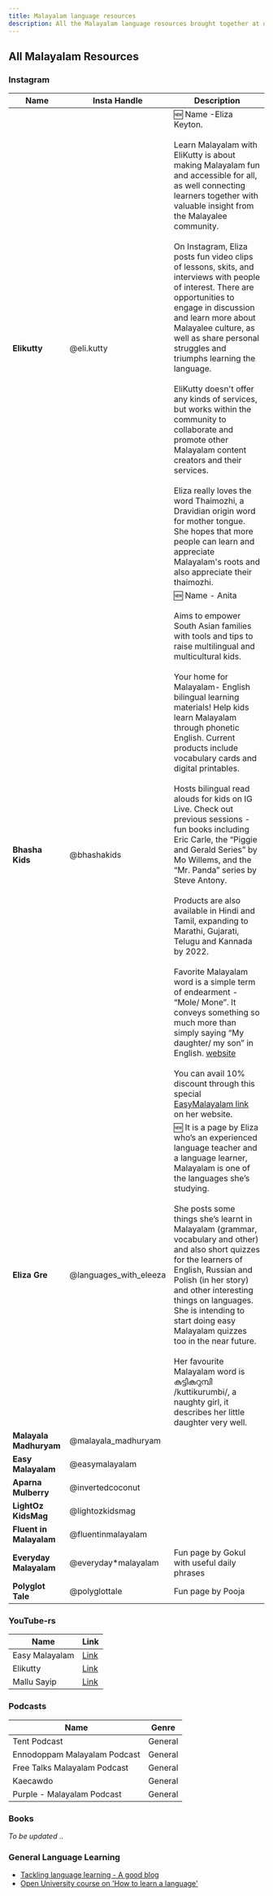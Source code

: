 ```yaml
---
title: Malayalam language resources
description: All the Malayalam language resources brought together at one place. Here you will get suggestions to good Malayalam podcasts, Instagram and general language resources.
---
```


## All Malayalam Resources

### Instagram

| Name                    | Insta Handle           | Description                                                                                                                                                                                                                                                                                                                                                                                                                                                                                                                                                                                                                                                                                                                                                                                                                                                                                                                                                                                                                 |
| ----------------------- | ---------------------- | --------------------------------------------------------------------------------------------------------------------------------------------------------------------------------------------------------------------------------------------------------------------------------------------------------------------------------------------------------------------------------------------------------------------------------------------------------------------------------------------------------------------------------------------------------------------------------------------------------------------------------------------------------------------------------------------------------------------------------------------------------------------------------------------------------------------------------------------------------------------------------------------------------------------------------------------------------------------------------------------------------------------------- |
| **Elikutty**            | @eli.kutty             | :new: Name -Eliza Keyton. <br><br>Learn Malayalam with EliKutty is about making Malayalam fun and accessible for all, as well connecting learners together with valuable insight from the Malayalee community. <br><br>On Instagram, Eliza posts fun video clips of lessons, skits, and interviews with people of interest. There are opportunities to engage in discussion and learn more about Malayalee culture, as well as share personal struggles and triumphs learning the language. <br><br> EliKutty doesn't offer any kinds of services, but works within the community to collaborate and promote other Malayalam content creators and their services. <br><br>Eliza really loves the word Thaimozhi, a Dravidian origin word for mother tongue. She hopes that more people can learn and appreciate Malayalam's roots and also appreciate their thaimozhi.                                                                                                                                                      |
| **Bhasha Kids**         | @bhashakids            | :new: Name - Anita<br><br> Aims to empower South Asian families with tools and tips to raise multilingual and multicultural kids.<br><br> Your home for Malayalam- English bilingual learning materials! Help kids learn Malayalam through phonetic English. Current products include vocabulary cards and digital printables. <br><br> Hosts bilingual read alouds for kids on IG Live. Check out previous sessions - fun books including Eric Carle, the “Piggie and Gerald Series” by Mo Willems, and the “Mr. Panda” series by Steve Antony. <br><br> Products are also available in Hindi and Tamil, expanding to Marathi, Gujarati, Telugu and Kannada by 2022. <br><br> Favorite Malayalam word is a simple term of endearment - “Mole/ Mone”. It conveys something so much more than simply saying “My daughter/ my son” in English. [website](https://bhashakids.com/) <br><br>You can avail 10% discount through this special [EasyMalayalam link](https://bhashakids.com/discount/easymalayalam) on her website. |
| **Eliza Gre**           | @languages_with_eleeza | :new: It is a page by Eliza who’s an experienced language teacher and a language learner, Malayalam is one of the languages she’s studying.<br><br>She posts some things she’s learnt in Malayalam (grammar, vocabulary and other) and also short quizzes for the learners of English, Russian and Polish (in her story) and other interesting things on languages. She is intending to start doing easy Malayalam quizzes too in the near future.<br><br>Her favourite Malayalam word is കുട്ടികുറുമ്പി /kuttikurumbi/, a naughty girl, it describes her little daughter very well.                                                                                                                                                                                                                                                                                                                                                                                                                                        |
| **Malayala Madhuryam**  | @malayala_madhuryam    |                                                                                                                                                                                                                                                                                                                                                                                                                                                                                                                                                                                                                                                                                                                                                                                                                                                                                                                                                                                                                             |
| **Easy Malayalam**      | @easymalayalam         |                                                                                                                                                                                                                                                                                                                                                                                                                                                                                                                                                                                                                                                                                                                                                                                                                                                                                                                                                                                                                             |
| **Aparna Mulberry**     | @invertedcoconut       |                                                                                                                                                                                                                                                                                                                                                                                                                                                                                                                                                                                                                                                                                                                                                                                                                                                                                                                                                                                                                             |
| **LightOz KidsMag**     | @lightozkidsmag        |                                                                                                                                                                                                                                                                                                                                                                                                                                                                                                                                                                                                                                                                                                                                                                                                                                                                                                                                                                                                                             |
| **Fluent in Malayalam** | @fluentinmalayalam     |                                                                                                                                                                                                                                                                                                                                                                                                                                                                                                                                                                                                                                                                                                                                                                                                                                                                                                                                                                                                                             |
| **Everyday Malayalam**  | @everyday\*malayalam   | Fun page by Gokul with useful daily phrases                                                                                                                                                                                                                                                                                                                                                                                                                                                                                                                                                                                                                                                                                                                                                                                                                                                                                                                                                                                 |
| **Polyglot Tale**       | @polyglottale          | Fun page by Pooja                                                                                                                                                                                                                                                                                                                                                                                                                                                                                                                                                                                                                                                                                                                                                                                                                                                                                                                                                                                                           |

### YouTube-rs

| Name           | Link                                                             |
| -------------- | ---------------------------------------------------------------- |
| Easy Malayalam | [Link](https://www.youtube.com/channel/UCtMwtz4hRKr6WG_n8CisiDA) |
| Elikutty       | [Link](https://www.youtube.com/channel/UC32ejuUaeWoE5F9sdRN1kVw) |
| Mallu Sayip    | [Link](https://www.youtube.com/channel/UC6RYrCHI5JAUoZ9gGBwFoyA) |

### Podcasts

| Name                         | Genre   |
| ---------------------------- | ------- |
| Tent Podcast                 | General |
| Ennodoppam Malayalam Podcast | General |
| Free Talks Malayalam Podcast | General |
| Kaecawdo                     | General |
| Purple - Malayalam Podcast   | General |

### Books

_To be updated .._

### General Language Learning

- [Tackling language learning - A good blog](https://psyche.co/guides/how-to-approach-the-lifelong-project-of-language-learning)
- [Open University course on 'How to learn a language'](https://www.open.edu/openlearn/languages/how-learn-language/content-section-overview?active-tab=description-tab)
